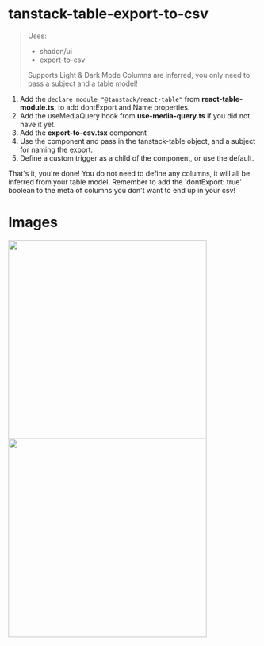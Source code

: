 # tanstack-table-export-to-csv
> Uses:
> - shadcn/ui
> - export-to-csv
>
> Supports Light & Dark Mode
> Columns are inferred, you only need to pass a subject and a table model!

1. Add the `declare module "@tanstack/react-table"` from **react-table-module.ts**, to add dontExport and Name properties.
2. Add the useMediaQuery hook from **use-media-query.ts** if you did not have it yet.
3. Add the **export-to-csv.tsx** component
4. Use the component and pass in the tanstack-table object, and a subject for naming the export.
5. Define a custom trigger as a child of the component, or use the default.
   
That's it, you're done! You do not need to define any columns, it will all be inferred from your table model.
Remember to add the 'dontExport: true' boolean to the meta of columns you don't want to end up in your csv!

# Images
<img width="400" src="https://github.com/user-attachments/assets/0f45838d-b906-4136-9214-a7fd17f6a3da">
<img width="400" src="https://github.com/user-attachments/assets/7327c349-ef76-4a5f-bd56-d2f38e1854b5">
